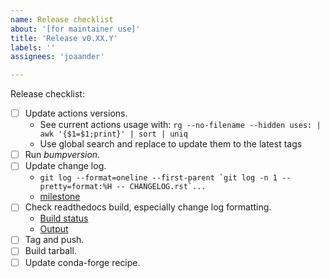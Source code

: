 ```yaml
---
name: Release checklist
about: '[for maintainer use]'
title: 'Release v0.XX.Y'
labels: ''
assignees: 'joaander'

---
```


Release checklist:

- [ ] Update actions versions.
  - See current actions usage with: `rg --no-filename --hidden uses: | awk '{$1=$1;print}' | sort | uniq `
  - Use global search and replace to update them to the latest tags
- [ ] Run *bumpversion*.
- [ ] Update change log.
  - ``git log --format=oneline --first-parent `git log -n 1 --pretty=format:%H -- CHANGELOG.rst`...``
  - [milestone](https://github.com/glotzerlab/fresnel/milestones)
- [ ] Check readthedocs build, especially change log formatting.
  - [Build status](https://readthedocs.org/projects/fresnel/builds/)
  - [Output](https://fresnel.readthedocs.io/en/latest/)
- [ ] Tag and push.
- [ ] Build tarball.
- [ ] Update conda-forge recipe.
